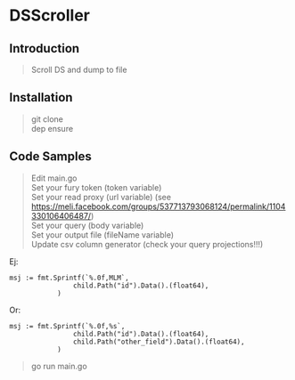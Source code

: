 # DSScroller

## Introduction

> Scroll DS and dump to file

## Installation

> git clone<br/>
> dep ensure


## Code Samples

> Edit main.go<br/>
> Set your fury token (token variable)<br/>
> Set your read proxy (url variable) (see https://meli.facebook.com/groups/537713793068124/permalink/1104330106406487/)<br/>
> Set your query (body variable)<br/>
> Set your output file (fileName variable)<br/>
> Update csv column generator (check your query projections!!!)

Ej:
```
msj := fmt.Sprintf(`%.0f,MLM`,
				child.Path("id").Data().(float64),
			)
```

Or:

```
msj := fmt.Sprintf(`%.0f,%s`,
				child.Path("id").Data().(float64),
                child.Path("other_field").Data().(float64),
			)
```

> go run main.go